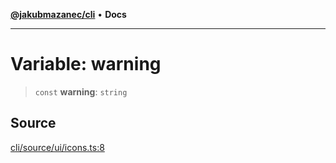 [**@jakubmazanec/cli**](../../../README.md) • **Docs**

---

# Variable: warning

> `const` **warning**: `string`

## Source

[cli/source/ui/icons.ts:8](https://github.com/jakubmazanec/tools/blob/ff982fbbc1a4d22edeaae8b283ad7d8de4b15bd8/packages/cli/source/ui/icons.ts#L8)
